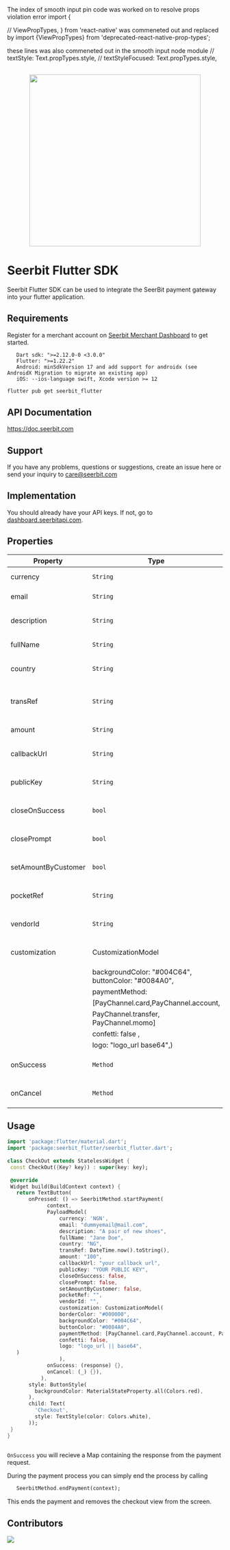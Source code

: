 ##

The index of smooth input pin code was worked on to resolve props violation error
import {

// ViewPropTypes,
} from 'react-native' was commeneted out and replaced by
import {ViewPropTypes} from 'deprecated-react-native-prop-types';

these lines was also commeneted out in the smooth input node module
// textStyle: Text.propTypes.style,
// textStyleFocused: Text.propTypes.style,

##

<p align="center">
<img width="400" valign="top" src="https://assets.seerbitapi.com/images/seerbit_logo_type.png" data-canonical-src="https://res.cloudinary.com/dpejkbof5/image/upload/v1620323718/Seerbit_logo_png_ddcor4.png" style="max-width:100%; ">
</p>
 
# Seerbit Flutter SDK
 
Seerbit Flutter SDK can be used to integrate the SeerBit payment gateway into your flutter application.
 
## Requirements
 
Register for a merchant account on [Seerbit Merchant Dashboard](https://dashboard.seerbitapi.com) to get started.
 
```
   Dart sdk: ">=2.12.0-0 <3.0.0"
   Flutter: ">=1.22.2"
   Android: minSdkVersion 17 and add support for androidx (see AndroidX Migration to migrate an existing app)
   iOS: --ios-language swift, Xcode version >= 12
```
 
```bash
flutter pub get seerbit_flutter
```
 
## API Documentation
 
https://doc.seerbit.com
 
## Support
 
If you have any problems, questions or suggestions, create an issue here or send your inquiry to care@seerbit.com
 
## Implementation
 
You should already have your API keys. If not, go to [dashboard.seerbitapi.com](https://dashboard.seerbitapi.com).
 
## Properties
 
| Property               | Type                | Required | Default              | Desc                                                      |
| ---------------------- | ------------------- | -------- | -------------------- | --------------------------------------------------------- |
| currency               | `String`            | Optional | NGN                  | The currency for the transaction e.g NGN                  |
| email                  | `String`            | Required | None                 | The email of the user to be charged                       |
| description            | `String`            | Optional | None                 | The transaction description which is optional             |
| fullName               | `String`            | Optional | None                 | The fullname of the user to be charged                    |
| country                | `String`            | Optional | None                 | Transaction country which can be optional                 |
| transRef               | `String`            | Required | None                 | Set a unique transaction reference for every transaction  |
| amount                 | `String`            | Required | None                 | The transaction amount in kobo                            |
| callbackUrl            | `String`            | Optional | None                 | This is the redirect url when transaction is successful   |
| publicKey              | `String`            | Required | None                 | Your Public key or see above step to get yours            |
| closeOnSuccess         | `bool`              | Optional | False                | Close checkout when trasaction is successful              |
| closePrompt            | `bool`              | Optional | False                | Close the checkout page if transaction is not initiated   |
| setAmountByCustomer    | `bool`              | Optional | False                | Set to true if you want user to enter transaction amount  |
| pocketRef              | `String`            | Optional | None                 | This is your pocket reference for vendors with pocket     |
| vendorId               | `String`            | Optional | None                 | This is the vendorId of your business using pocket        |
| customization          | CustomizationModel  | Optional | CustomizationModel   | CustomizationMode( borderColor: "#000000",                |
|                                                                                | backgroundColor: "#004C64", buttonColor: "#0084A0",       |
|                                                                                | paymentMethod:                                            |
|                                                                                | [PayChannel.card,PayChannel.account,                      |
|                                                                                | PayChannel.transfer, PayChannel.momo]                     |
|                                                                                | confetti: false ,                                         |
|                                                                                | logo: "logo_url   base64",)                               |
| onSuccess              | `Method`          | Optional | None                   | Callback method if transaction was successful             |
| onCancel               | `Method`          | Optional | None                   | Callback method if transaction was cancelled              |
 
## Usage
 
```dart
import 'package:flutter/material.dart';
import 'package:seerbit_flutter/seerbit_flutter.dart';
 
class CheckOut extends StatelessWidget {
 const CheckOut({Key? key}) : super(key: key);
 
 @override
 Widget build(BuildContext context) {
   return TextButton(
       onPressed: () => SeerbitMethod.startPayment(
             context,
             PayloadModel(
                 currency: 'NGN',
                 email: "dummyemail@mail.com",
                 description: "A pair of new shoes",
                 fullName: "Jane Doe",
                 country: "NG",
                 transRef: DateTime.now().toString(),
                 amount: "100",
                 callbackUrl: "your callback url",
                 publicKey: "YOUR PUBLIC KEY",
                 closeOnSuccess: false,
                 closePrompt: false,
                 setAmountByCustomer: false,
                 pocketRef: "",
                 vendorId: "",
                 customization: CustomizationModel(
                 borderColor: "#000000",
                 backgroundColor: "#004C64",
                 buttonColor: "#0084A0",
                 paymentMethod: [PayChannel.card,PayChannel.account, PayChannel.transfer],
                 confetti: false,
                 logo: "logo_url || base64",
   )
                 ),
             onSuccess: (response) {},
             onCancel: (_) {}),
           ),
       style: ButtonStyle(
         backgroundColor: MaterialStateProperty.all(Colors.red),
       ),
       child: Text(
         'Checkout',
         style: TextStyle(color: Colors.white),
       ));
 }
}
 
```
 
`OnSuccess` you will recieve a Map containing the response from the payment request.
 
During the payment process you can simply end the process by calling
 
```dart
   SeerbitMethod.endPayment(context);
```
 
This ends the payment and removes the checkout view from the screen.
 
## Contributors
 
<span>
<a href="https://github.com/onuohasilver">
 <img src="https://github.com/onuohasilver.png?size=50">
</a>
</span>
